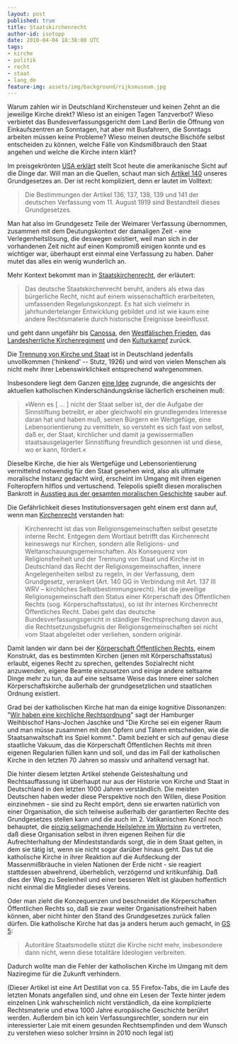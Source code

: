 ```yaml
---
layout: post
published: true
title: Staatskirchenrecht
author-id: isotopp
date: 2010-04-04 18:38:00 UTC
tags:
- kirche
- politik
- recht
- staat
- lang_de
feature-img: assets/img/background/rijksmuseum.jpg
---
```

Warum zahlen wir in Deutschland Kirchensteuer und keinen Zehnt an die jeweilige Kirche direkt? Wieso ist an einigen Tagen Tanzverbot? Wieso verbietet das Bundesverfassungsgericht dem Land Berlin die Öffnung von Einkaufszentren an Sonntagen, hat aber mit Busfahrern, die Sonntags arbeiten müssen keine Probleme? Wieso meinen deutsche Bischöfe selbst entscheiden zu können, welche Fälle von Kindsmißbrauch den Staat angehen und welche die Kirche intern klärt?

Im preisgekrönten <a href='http://usaerklaert.wordpress.com/2010/04/03/zur-religionsfreiheit/'>USA erklärt</a> stellt Scot heute die amerikanische Sicht auf die Dinge dar. Will man an die Quellen, schaut man sich <a href='http://de.wikipedia.org/wiki/Artikel_140_des_Grundgesetzes_f%C3%BCr_die_Bundesrepublik_Deutschland'>Artikel 140</a> unseres Grundgesetzes an. Der ist recht kompliziert, denn er lautet im Volltext: <blockquote>Die Bestimmungen der Artikel 136, 137, 138, 139 und 141 der deutschen Verfassung vom 11. August 1919 sind Bestandteil dieses Grundgesetzes.</blockquote> Man hat also im Grundgesetz Teile der Weimarer Verfassung übernommen, zusammen mit dem Deutungskontext der damaligen Zeit - eine Verlegenheitslösung, die deswegen existiert, weil man sich in der vorhandenen Zeit nicht auf einen Kompromiß einigen konnte und es wichtiger war, überhaupt erst einmal eine Verfassung zu haben. Daher mutet das alles ein wenig wunderlich an.



Mehr Kontext bekommt man in <a href='http://de.wikipedia.org/wiki/Staatskirchenrecht'>Staatskirchenrecht</a>, der erläutert: <blockquote>Das deutsche Staatskirchenrecht beruht, anders als etwa das bürgerliche Recht, nicht auf einem wissenschaftlich erarbeiteten, umfassenden Regelungskonzept. Es hat sich vielmehr in jahrhundertelanger Entwicklung gebildet und ist wie kaum eine andere Rechtsmaterie durch historische Ereignisse beeinflusst.</blockquote> und geht dann ungefähr bis <a href='http://de.wikipedia.org/wiki/Gang_nach_Canossa'>Canossa</a>, den <a href='http://de.wikipedia.org/wiki/Westf%C3%A4lischer_Friede#Kirchliche_und_politische_Angelegenheiten'>Westfälischen Frieden</a>, das <a href='http://de.wikipedia.org/wiki/Landesherrliches_Kirchenregiment#Theorien'>Landesherrliche Kirchenregiment</a> und den <a href='http://de.wikipedia.org/wiki/Kulturkampf'>Kulturkampf</a> zurück.

Die <a href='http://de.wikipedia.org/wiki/Trennung_von_Religion_und_Staat#Deutschland'>Trennung von Kirche und Staat</a> ist in Deutschland jedenfalls unvollkommen ('hinkend' -- Stutz, 1926) und wird von vielen Menschen als nicht mehr ihrer Lebenswirklichkeit entsprechend wahrgenommen.

Insbesondere liegt dem Ganzen <a href='http://books.google.de/books?id=H4Bn7y61250C&lpg=PA126&ots=F8bA6iwHWT&dq=Weimarer%20Kirchenkompromiss&pg=PA129#v=onepage&q=Weimarer%20Kirchenkompromiss&f=false'>eine Idee</a> zugrunde, die angesichts der aktuellen katholischen Kinderschändungskrise lächerlich erscheinen muß: <blockquote>»Wenn es [ ... ] nicht der Staat selber ist, der die Aufgabe der Sinnstiftung betreibt, er aber gleichwohl ein grundlegendes Interesse daran hat und haben muß, seinen Bürgern ein Wertgefüge, eine Lebensorientierung zu vemitteln, so versteht es sich fast von selbst, daß er, der Staat, kirchlicher und damit ja gewissermaßen staatsausgelagerter Sinnstiftung freundlich gesonnen ist und diese, wo er kann, fördert.«</blockquote> Dieselbe Kirche, die hier als Wertgefüge und Lebensorientierung vermittelnd notwendig für den Staat gesehen wird, also als ultimate moralische Instanz gedacht wird, erscheint im Umgang mit ihren eigenen Folteropfern hilflos und vertuschend. Telepolis spießt diesen moralischen Bankrott in <a href='http://www.heise.de/tp/r4/artikel/32/32375/1.html'>Ausstieg aus der gesamten moralischen Geschichte</a> sauber auf.

Die Gefährlichkeit dieses Institutionsversagen geht einem erst dann auf, wenn man <a href='http://de.wikipedia.org/wiki/Kirchenrecht'>Kirchenrecht</a> verstanden hat: <blockquote>Kirchenrecht ist das von Religionsgemeinschaften selbst gesetzte interne Recht. Entgegen dem Wortlaut betrifft das Kirchenrecht keineswegs nur Kirchen, sondern alle Religions- und Weltanschauungsgemeinschaften. Als Konsequenz von Religionsfreiheit und der Trennung von Staat und Kirche ist in Deutschland das Recht der Religionsgemeinschaften, innere Angelegenheiten selbst zu regeln, in der Verfassung, dem Grundgesetz, verankert (Art. 140 GG in Verbindung mit Art. 137 III WRV – kirchliches Selbstbestimmungsrecht). Hat die jeweilige Religionsgemeinschaft den Status einer Körperschaft des Öffentlichen Rechts (sog. Körperschaftsstatus), so ist ihr internes Kirchenrecht Öffentliches Recht. Dabei geht das deutsche Bundesverfassungsgericht in ständiger Rechtsprechung davon aus, die Rechtsetzungsbefugnis der Religionsgemeinschaften sei nicht vom Staat abgeleitet oder verliehen, sondern originär.</blockquote> Damit landen wir dann bei der <a href='http://de.wikipedia.org/wiki/K%C3%B6rperschaft_%C3%B6ffentlichen_Rechts#Staatsferne_K.C3.B6rperschaften_.C3.B6ffentlichen_Rechts'>Körperschaft Öffentlichen Rechts</a>, einem Konstrukt, das es bestimmten Kirchen (jenen mit Körperschaftsstatus) erlaubt, eigenes Recht zu sprechen, geltendes Sozialrecht nicht anzuwenden, eigene Beamte einzusetzen und einige andere seltsame Dinge mehr zu tun, da auf eine seltsame Weise das Innere einer solchen Körperschaftskirche außerhalb der grundgesetzlichen und staatlichen Ordnung existiert.

Grad bei der katholischen Kirche hat man da einige kognitive Dissonanzen: "<a href='http://www.dradio.de/dlf/sendungen/interview_dlf/1142257/'>Wir haben eine kirchliche Rechtsordnung</a>" sagt der  Hamburger Weihbischof Hans-Jochen Jaschke und "Die Kirche sei ein eigener Raum und man müsse zusammen mit den Opfern und Tätern entscheiden, wie die Staatsanwaltschaft ins Spiel kommt.". Damit bezieht er sich auf genau diese staatliche Vakuum, das die Körperschaft Öffentlichen Rechts mit ihren eigenen Regularien füllen kann und soll, und das im Fall der katholischen Kirche in den letzten 70 Jahren so massiv und anhaltend versagt hat. 

Die hinter diesem letzten Artikel stehende Geisteshaltung und Rechtsauffassung ist überhaupt nur aus der Historie von Kirche und Staat in Deutschland in den letzten 1000 Jahren verständlich. Die meisten Deutschen haben weder diese Perspektive noch den Willen, diese Position einzinehmen - sie sind zu Recht empört, denn sie erwarten natürlich von einer Organisation, die sich teilweise außerhalb der garantierten Rechte des Grundgesetzes stellen kann und die auch im 2. Vatikanischen Konzil noch behauptet, die <a href='http://de.wikipedia.org/wiki/Ad_Gentes'>einzig seligmachende Heilslehre im Wortsinn</a> zu vertreten, daß diese Organisation selbst in ihren eigenen Reihen für die Aufrechterhaltung der Mindeststandards sorgt, die in dem Staat gelten, in dem sie tätig ist, wenn sie nicht sogar darüber hinaus geht. Das tut die katholische Kirche in ihrer Reaktion auf die Aufdeckung der Massenmißbräuche in vielen Nationen der Erde nicht - sie reagiert stattdessen abwehrend, überheblich, verzögernd und kritikunfähig. Daß dies der Weg zu Seelenheil und einer besseren Welt ist glauben hoffentlich nicht einmal die Mitglieder dieses Vereins.

Oder man zieht die Konzequenzen und beschneidet die Körperschaften Öffentlichen Rechts so, daß sie zwar weiter Organisationsfreiheit haben können, aber nicht hinter den Stand des Grundgesetzes zurück fallen dürfen. Die katholische Kirche hat das ja anders herum auch gemacht, in <a href='http://de.wikipedia.org/wiki/Gaudium_et_Spes#Kurze_Inhaltsbeschreibung'>GS 5</a>: <blockquote>Autoritäre Staatsmodelle stützt die Kirche nicht mehr, insbesondere dann nicht, wenn diese totalitäre Ideologien verbreiten.</blockquote> Dadurch wollte man die Fehler der katholischen Kirche im Umgang mit dem Naziregime für die Zukunft verhindern.

(Dieser Artikel ist eine Art Destillat von ca. 55 Firefox-Tabs, die im Laufe des letzten Monats angefallen sind, und ohne ein Lesen der Texte hinter jedem einzelnen Link wahrscheinlich nicht verständlich, da eine komplizierte Rechtsmaterie und etwa 1000 Jahre europäische Geschichte berührt werden. Außerdem bin ich kein Verfassungsrechtler, sondern nur ein interessierter Laie mit einem gesunden Rechtsempfinden und dem Wunsch zu verstehen wieso solcher Irrsinn in 2010 noch legal ist)
